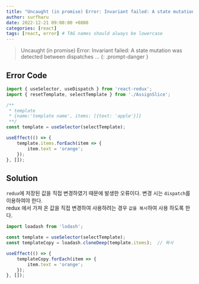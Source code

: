 ```yaml
---
title: "Uncaught (in promise) Error: Invariant failed: A state mutation was detected between dispatches"
author: surfharu
date: 2022-12-21 09:00:00 +0800
categories: [react]
tags: [react, error] # TAG names should always be lowercase
---
```



> Uncaught (in promise) Error: Invariant failed: A state mutation was detected between dispatches ...
{: .prompt-danger }

## Error Code
```js
import { useSelector, useDispatch } from 'react-redux';
import { resetTemplate, selectTemplate } from './AssignSlice';

/**
 * template 
 * {name:'template name', items: [{text: 'apple'}]}
 **/
const template = useSelector(selectTemplate);

useEffect(() => {
    template.items.forEach(item => {
        item.text = 'orange';
    });
}, []);
```


## Solution
`redux`에 저장된 값을 직접 변경하였기 때문에 발생한 오류이다. 변경 시는 `dispatch`를 이용하여야 한다.  
redux 에서 가져 온 값을 직접 변경하여 사용하려는 경우 `값을 복사`하여 사용 하도록 한다.

```js
import loadash from 'lodash';

const template = useSelector(selectTemplate);
const templateCopy = loadash.cloneDeep(template.items);  // 복사

useEffect(() => {
    templateCopy.forEach(item => {
        item.text = 'orange';
    });
}, []);

```